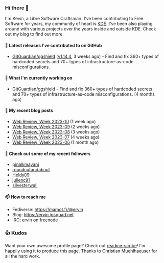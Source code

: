 ### Hi there 👋

I'm Kevin, a Libre Software Craftsman. I've been contributing to Free Software for years,
my community of heart is [KDE](https://kde.org). I've been also playing around with various
projects over the years inside and outside KDE. Check out my blog to find out more.

#### 🔭 Latest releases I've contributed to on GitHub

- [GitGuardian/ggshield](https://github.com/GitGuardian/ggshield) ([v1.14.4](https://github.com/GitGuardian/ggshield/releases/tag/v1.14.4), 3 weeks ago) - Find and fix 360&#43; types of hardcoded secrets and 70&#43; types of infrastructure-as-code misconfigurations.

#### 🌱 What I'm currently working on

- [GitGuardian/ggshield](https://github.com/GitGuardian/ggshield) - Find and fix 360&#43; types of hardcoded secrets and 70&#43; types of infrastructure-as-code misconfigurations. (4 months ago)

#### 📜 My recent blog posts

- [Web Review, Week 2023-10](https://ervin.ipsquad.net/blog/2023/03/10/web-review-week-2023-10/) (1 week ago)
- [Web Review, Week 2023-09](https://ervin.ipsquad.net/blog/2023/03/03/web-review-week-2023-09/) (2 weeks ago)
- [Web Review, Week 2023-08](https://ervin.ipsquad.net/blog/2023/02/24/web-review-week-2023-08/) (3 weeks ago)
- [Web Review, Week 2023-07](https://ervin.ipsquad.net/blog/2023/02/17/web-review-week-2023-07/) (4 weeks ago)
- [Web Review, Week 2023-06](https://ervin.ipsquad.net/blog/2023/02/10/web-review-week-2023-06/) (1 month ago)

#### 👯 Check out some of my recent followers

- [pinalkmayani](https://github.com/pinalkmayani)
- [roundoutandabout](https://github.com/roundoutandabout)
- [Heldy09](https://github.com/Heldy09)
- [julienc91](https://github.com/julienc91)
- [silvesterwali](https://github.com/silvesterwali)

#### 📫 How to reach me

- Fediverse: https://mamot.fr/@ervin
- Blog: https://ervin.ipsquad.net
- IRC: ervin on freenode

### 👍 Kudos

Want your own awesome profile page? Check out [readme-scribe](https://github.com/muesli/readme-scribe)!
I'm happily using it to produce this page. Thanks to Christian Muehlhaeuser for all the hard work.

